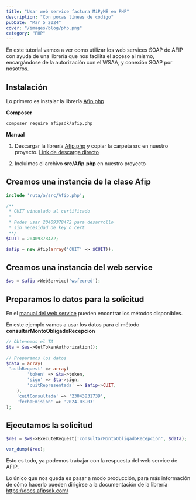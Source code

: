 ```yaml
---
title: "Usar web service factura MiPyME en PHP"
description: "Con pocas líneas de código"
pubDate: "Mar 5 2024"
cover: "/images/blog/php.png"
category: "PHP"
---
```


En este tutorial vamos a ver como utilizar los web services SOAP de AFIP con ayuda de una librería que nos facilita el acceso al mismo, encargándose de la autorización con el WSAA, y conexión SOAP por nosotros.

## Instalación

Lo primero es instalar la librería [Afip.php](https://github.com/AfipSDK/afip.php)

**Composer**

```bash
composer require afipsdk/afip.php
```

**Manual**

1. Descargar la librería [Afip.php](https://github.com/AfipSDK/afip.php) y copiar la carpeta src en nuestro proyecto. [Link de descarga directo](https://github.com/AfipSDK/afip.php/archive/refs/heads/master.zip)

2. Incluimos el archivo **src/Afip.php** en nuestro proyecto


## Creamos una instancia de la clase Afip

```php
include 'ruta/a/src/Afip.php';

/**
 * CUIT vinculado al certificado
 *
 * Podes usar 20409378472 para desarrollo
 * sin necesidad de key o cert
 **/
$CUIT = 20409378472; 

$afip = new Afip(array('CUIT' => $CUIT));
```

## Creamos una instancia del web service

```php
$ws = $afip->WebService('wsfecred');
```

## Preparamos lo datos para la solicitud

En el [manual del web service](https://servicioscf.afip.gob.ar/facturadecreditoelectronica/documentos/Manual-Desarrollador-WSFECRED.pdf) pueden encontrar los métodos disponibles.

En este ejemplo vamos a usar los datos para el método **consultarMontoObligadoRecepcion** 

```php
// Obtenemos el TA
$ta = $ws->GetTokenAuthorization();
 
// Preparamos los datos
$data = array(
 'authRequest' => array(
        'token' => $ta->token,
        'sign' => $ta->sign,
        'cuitRepresentada' => $afip->CUIT,
    ),
    'cuitConsultada' => '23043831739',
    'fechaEmision' => '2024-03-03'
);
```

## Ejecutamos la solicitud

```php
$res = $ws->ExecuteRequest('consultarMontoObligadoRecepcion', $data);

var_dump($res);
```

Esto es todo, ya podemos trabajar con la respuesta del web service de AFIP.

Lo único que nos queda es pasar a modo producción, para más información de cómo hacerlo pueden dirigirse a la documentación de la librería https://docs.afipsdk.com/